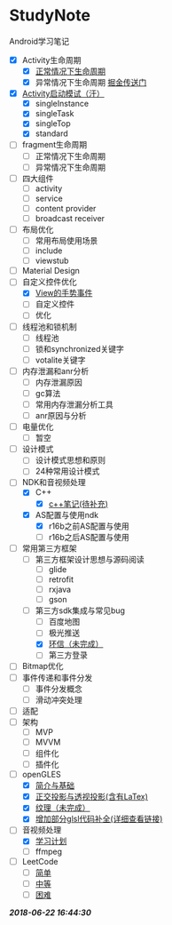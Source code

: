 # StudyNote
Android学习笔记
- [x] Activity生命周期
  - [x] [正常情况下生命周期](https://github.com/yetote/StudyNote/blob/master/Activity生命周期.md)
  - [x] 异常情况下生命周期
     [掘金传送门](https://juejin.im/post/5abb5cf751882555770c8561)
- [x] [Activity启动模试（汗）](https://github.com/yetote/StudyNote/blob/master/Android启动模式.md)
  - [x] singleInstance
  - [x] singleTask
  - [x] singleTop
  - [x] standard
- [ ] fragment生命周期  
   - [ ] 正常情况下生命周期  
   - [ ] 异常情况下生命周期 
- [ ] 四大组件
   - [ ] activity 
   - [ ] service
   - [ ] content provider
   - [ ] broadcast receiver
- [ ] 布局优化
   - [ ] 常用布局使用场景
   - [ ] include
   - [ ] viewstub
- [ ] Material Design
- [ ] 自定义控件优化    
  - [x] [View的手势事件](https://github.com/yetote/StudyNote/blob/master/view手势事件.md)
  - [ ] 自定义控件
  - [ ] 优化
- [ ] 线程池和锁机制
   - [ ] 线程池
   - [ ] 锁和synchronized关键字
   - [ ] votalite关键字
- [ ] 内存泄漏和anr分析
   - [ ] 内存泄漏原因
   - [ ] gc算法
   - [ ] 常用内存泄漏分析工具
   - [ ] anr原因与分析
- [ ] 电量优化
   - [ ] 暂空
- [ ] 设计模式
   - [ ] 设计模式思想和原则
   - [ ] 24种常用设计模式
- [ ] NDK和音视频处理
   - [x] C++ 
       - [x] [c++笔记(待补充)](https://github.com/yetote/StudyNote/blob/master/c++笔记(待补充).md)
   - [x] AS配置与使用ndk
       - [x] r16b之前AS配置与使用
       - [ ] r16b之后AS配置与使用
- [ ] 常用第三方框架
  - [ ] 第三方框架设计思想与源码阅读
     - [ ] glide
     - [ ] retrofit
     - [ ] rxjava
     - [ ] gson
  - [ ] 第三方sdk集成与常见bug
     - [ ] 百度地图
     - [ ] 极光推送
     - [x] [环信（未完成）](https://github.com/yetote/StudyNote/blob/master/我走过最长的路就是环信的套路.md)
     - [ ] 第三方登录
- [ ] Bitmap优化
- [ ] 事件传递和事件分发
   - [ ] 事件分发概念
   - [ ] 滑动冲突处理
- [ ] 适配
- [ ] 架构
   - [ ]  MVP
   - [ ]  MVVM
   - [ ]  组件化
   - [ ]  插件化
- [ ] openGLES
  - [x] [简介与基础](https://github.com/yetote/StudyNote/blob/master/简介与基础.md)   
  - [x] [正交投影与透视投影(含有LaTex)](https://github.com/yetote/StudyNote/blob/master/正交投影与透视投影.md)  
  - [x] [纹理（未完成）](https://github.com/yetote/StudyNote/blob/master/纹理(未完成).md)  
  - [x] [增加部分glsl代码补全(详细查看链接)](https://github.com/yetote/StudyNote/tree/master/templates)  
- [ ] 音视频处理
  - [x] [学习计划](https://github.com/yetote/StudyNote/blob/master/音视频学习计划.md)   
  - [ ] ffmpeg  
- [ ] LeetCode
  - [ ] [简单](https://github.com/yetote/StudyNote/tree/master/leetcode/简单)
  - [ ] [中等](https://github.com/yetote/StudyNote/tree/master/leetcode/普通)
  - [ ] [困难](https://github.com/yetote/StudyNote/tree/master/leetcode/困难)  
  
***2018-06-22 16:44:30***
